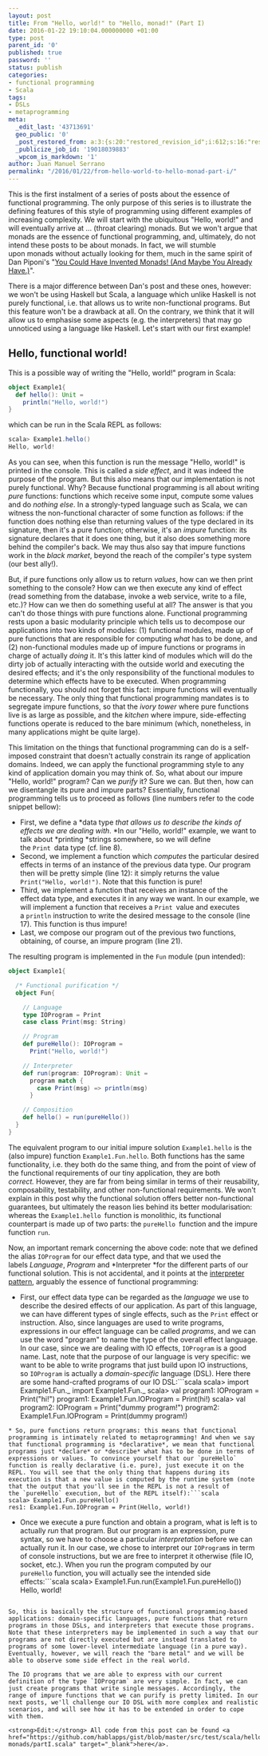 ```yaml
---
layout: post
title: From "Hello, world!" to "Hello, monad!" (Part I)
date: 2016-01-22 19:10:04.000000000 +01:00
type: post
parent_id: '0'
published: true
password: ''
status: publish
categories:
- functional programming
- Scala
tags:
- DSLs
- metaprogramming
meta:
  _edit_last: '43713691'
  geo_public: '0'
  _post_restored_from: a:3:{s:20:"restored_revision_id";i:612;s:16:"restored_by_user";i:43713691;s:13:"restored_time";i:1453485619;}
  _publicize_job_id: '19018039883'
  _wpcom_is_markdown: '1'
author: Juan Manuel Serrano
permalink: "/2016/01/22/from-hello-world-to-hello-monad-part-i/"
---
```

This is the first instalment of a series of posts about the essence of functional programming. The only purpose of this series is to illustrate the defining features of this style of programming using different examples of increasing complexity. We will start with the ubiquitous "Hello, world!" and will eventually arrive at ... (throat clearing) monads. But we won't argue that monads are the essence of functional programming, and, ultimately, do not intend these posts to be about monads. In fact, we will stumble upon monads without actually looking for them, much in the same spirit of Dan Piponi's "<a href="http://blog.sigfpe.com/2006/08/you-could-have-invented-monads-and.html">You Could Have Invented Monads! (And Maybe You Already Have.)</a>".

There is a major difference between Dan's post and these ones, however: we won't be using Haskell but Scala, a language which unlike Haskell is not purely functional, i.e. that allows us to write non-functional programs. But this feature won't be a drawback at all. On the contrary, we think that it will allow us to emphasise some aspects (e.g. the interpreters) that may go unnoticed using a language like Haskell. Let's start with our first example!

## Hello, functional world!
This is a possible way of writing the "Hello, world!" program in Scala:

```scala
object Example1{
  def hello(): Unit =
    println("Hello, world!")
}
```

which can be run in the Scala REPL as follows:

```scala
scala> Example1.hello()
Hello, world!
```

As you can see, when this function is run the message "Hello, world!" is printed in the console. This is called a *side effect*, and it was indeed the purpose of the program. But this also means that our implementation is not purely functional. Why? Because functional programming is all about writing *pure* functions: functions which receive some input, compute some values and do *nothing else*. In a strongly-typed language such as Scala, we can witness the non-functional character of some function as follows: if the function does nothing else than returning values of the type declared in its signature, then it's a pure function; otherwise, it's an *impure* function: its signature declares that it does one thing, but it also does something more behind the compiler's back. We may thus also say that impure functions work in the *black market*, beyond the reach of the compiler's type system (our best ally!).

But, if pure functions only allow us to return *values*, how can we then print something to the console? How can we then execute any kind of effect (read something from the database, invoke a web service, write to a file, etc.)? How can we then do something useful at all? The answer is that you can't do those things with pure functions alone. Functional programming rests upon a basic modularity principle which tells us to decompose our applications into two kinds of modules: (1) functional modules, made up of pure functions that are responsible for computing *what* has to be done, and (2) non-functional modules made up of impure functions or programs in charge of actually *doing* it. It's this latter kind of modules which will do the dirty job of actually interacting with the outside world and executing the desired effects; and it's the only responsibility of the functional modules to determine which effects have to be executed. When programming functionally, you should not forget this fact: impure functions will eventually be necessary. The only thing that functional programming mandates is to segregate impure functions, so that the *ivory tower* where pure functions live is as large as possible, and the *kitchen* where impure, side-effecting functions operate is reduced to the bare minimum (which, nonetheless, in many applications might be quite large).

This limitation on the things that functional programming can do is a self-imposed constraint that doesn't actually constrain its range of application domains. Indeed, we can apply the functional programming style to any kind of application domain you may think of. So, what about our impure "Hello, world!" program? Can we *purify* it? Sure we can. But then, how can we disentangle its pure and impure parts? Essentially, functional programming tells us to proceed as follows (line numbers refer to the code snippet bellow):


* First, we define a *data type *that allows us to describe the kinds of effects we are dealing with*. *In our "Hello, world!" example, we want to talk about *printing *strings somewhere, so we will define the `Print `data type (cf. line 8).
* Second, we implement a function which *computes* the particular desired effects in terms of an instance of the previous data type. Our program then will be pretty simple (line 12): it simply returns the value `Print("Hello, world!")`. Note that this function is pure!
* Third, we implement a function that receives an instance of the effect data type, and executes it in any way we want. In our example, we will implement a function that receives a `Print `value and executes a `println` instruction to write the desired message to the console (line 17). This function is thus impure!
* Last, we compose our program out of the previous two functions, obtaining, of course, an impure program (line 21).

The resulting program is implemented in the `Fun` module (pun intended):

```scala
object Example1{ 

  /* Functional purification */
  object Fun{

    // Language
    type IOProgram = Print
    case class Print(msg: String)

    // Program
    def pureHello(): IOProgram =
      Print("Hello, world!")

    // Interpreter
    def run(program: IOProgram): Unit =
      program match {
        case Print(msg) => println(msg)
      }

    // Composition
    def hello() = run(pureHello())
  }
}
```

The equivalent program to our initial impure solution `Example1.hello` is the (also impure) function `Example1.Fun.hello`. Both functions has the same functionality, i.e. they both do the same thing, and from the point of view of the functional requirements of our tiny application, they are both *correct.* However, they are far from being similar in terms of their reusability, composability, testability, and other non-functional requirements. We won't explain in this post why the functional solution offers better non-functional guarantees, but ultimately the reason lies behind its better modularisation: whereas the `Example1.hello `function is monolithic, its functional counterpart is made up of two parts: the `pureHello `function and the impure function `run`.

Now, an important remark concerning the above code: note that we defined the alias `IOProgram` for our effect data type, and that we used the labels *Language*, *Program* and *Interpreter *for the different parts of our functional solution. This is not accidental, and it points at the <a href="https://www.youtube.com/watch?v=hmX2s3pe_qk">interpreter pattern</a>, arguably the essence of functional programming:


* First, our effect data type can be regarded as the *language* we use to describe the desired effects of our application. As part of this language, we can have different types of single effects, such as the `Print` effect or instruction. Also, since languages are used to write programs, expressions in our effect language can be called *programs*, and we can use the word "program" to name the type of the overall effect language. In our case, since we are dealing with IO effects, `IOProgram` is a good name. Last, note that the purpose of our language is very specific: we want to be able to write programs that just build upon IO instructions, so `IOProgram` is actually a *domain-specific* language (DSL). Here there are some hand-crafted programs of our IO DSL:```scala
scala> import Example1.Fun._
import Example1.Fun._
scala> val program1: IOProgram = Print("hi!")
program1: Example1.Fun.IOProgram = Print(hi!)
scala> val program2: IOProgram = Print("dummy program!")
program2: Example1.Fun.IOProgram = Print(dummy program!)
```
* So, pure functions return programs: this means that functional programming is intimately related to metaprogramming! And when we say that functional programming is *declarative*, we mean that functional programs just *declare* or *describe* what has to be done in terms of expressions or values. To convince yourself that our `pureHello` function is really declarative (i.e. pure), just execute it on the REPL. You will see that the only thing that happens during its execution is that a new value is computed by the runtime system (note that the output that you'll see in the REPL is not a result of the `pureHello` execution, but of the REPL itself):```scala
scala> Example1.Fun.pureHello()
res1: Example1.Fun.IOProgram = Print(Hello, world!)
```
* Once we execute a pure function and obtain a program, what is left is to actually *run* that program. But our program is an expression, pure syntax, so we have to choose a particular *interpretation* before we can actually run it. In our case, we chose to interpret our `IOProgram`s in term of console instructions, but we are free to interpret it otherwise (file IO, socket, etc.). When you run the program computed by our `pureHello` function, you will actually see the intended side effects:```scala
scala> Example1.Fun.run(Example1.Fun.pureHello())
Hello, world!
```

So, this is basically the structure of functional programming-based applications: domain-specific languages, pure functions that return programs in those DSLs, and interpreters that execute those programs. Note that these interpreters may be implemented in such a way that our programs are not directly executed but are instead translated to programs of some lower-level intermediate language (in a pure way). Eventually, however, we will reach the "bare metal" and we will be able to observe some side effect in the real world.

The IO programs that we are able to express with our current definition of the type `IOProgram` are very simple. In fact, we can just create programs that write single messages. Accordingly, the range of impure functions that we can purify is pretty limited. In our next posts, we'll challenge our IO DSL with more complex and realistic scenarios, and will see how it has to be extended in order to cope with them.

<strong>Edit:</strong> All code from this post can be found <a href="https://github.com/hablapps/gist/blob/master/src/test/scala/hello-monads/partI.scala" target="_blank">here</a>.

